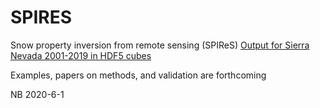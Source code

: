 # SPIRES

Snow property inversion from remote sensing (SPIReS) [Output for Sierra Nevada 2001-2019 in HDF5 cubes](ftp://ftp.snow.ucsb.edu/pub/org/snow/products/SPIRES/Sierra/)

Examples, papers on methods, and validation are forthcoming

NB 2020-6-1
